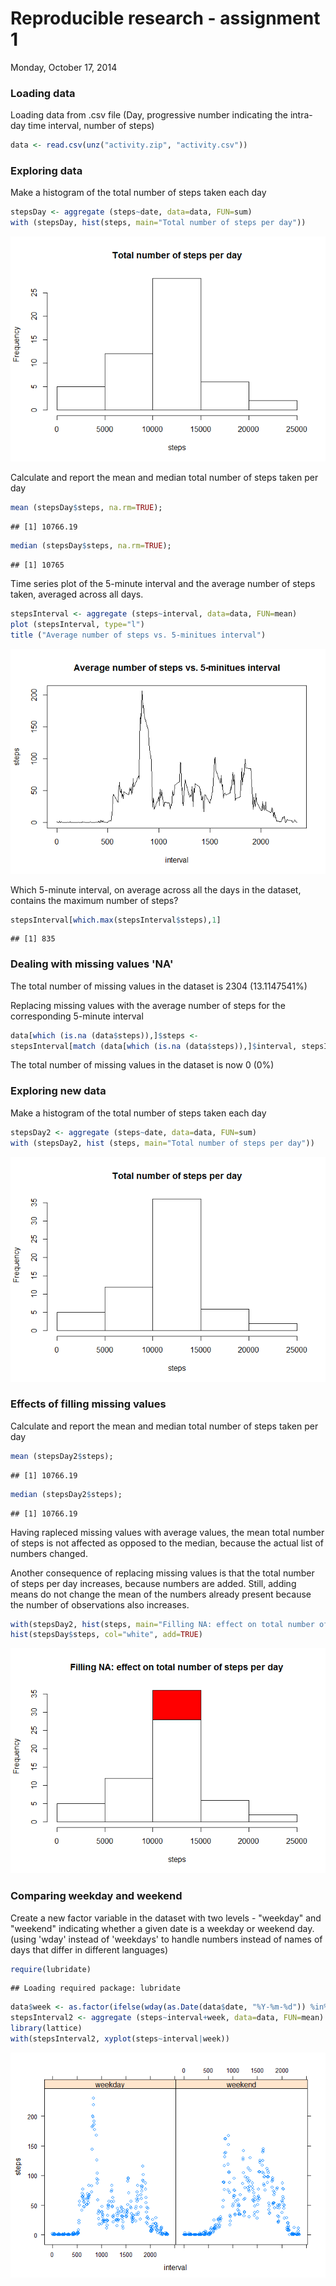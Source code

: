 # Reproducible research - assignment 1
Monday, October 17, 2014  

### Loading data
Loading data from .csv file
(Day, progressive number indicating the intra-day time interval, number of steps)

```r
data <- read.csv(unz("activity.zip", "activity.csv"))
```

### Exploring data
Make a histogram of the total number of steps taken each day

```r
stepsDay <- aggregate (steps~date, data=data, FUN=sum)
with (stepsDay, hist(steps, main="Total number of steps per day"))
```

![](./PA1_template_files/figure-html/unnamed-chunk-2-1.png) 

Calculate and report the mean and median total number of steps taken per day

```r
mean (stepsDay$steps, na.rm=TRUE);
```

```
## [1] 10766.19
```

```r
median (stepsDay$steps, na.rm=TRUE);
```

```
## [1] 10765
```

Time series plot of the 5-minute interval and the average number of steps taken, averaged across all days.

```r
stepsInterval <- aggregate (steps~interval, data=data, FUN=mean)
plot (stepsInterval, type="l")
title ("Average number of steps vs. 5-minitues interval")
```

![](./PA1_template_files/figure-html/unnamed-chunk-4-1.png) 

Which 5-minute interval, on average across all the days in the dataset, contains the maximum number of steps?

```r
stepsInterval[which.max(stepsInterval$steps),1]
```

```
## [1] 835
```

### Dealing with missing values 'NA'
The total number of missing values in the dataset is 2304
(13.1147541%)

Replacing missing values with the average number of steps for the corresponding 5-minute interval

```r
data[which (is.na (data$steps)),]$steps <- 
stepsInterval[match (data[which (is.na (data$steps)),]$interval, stepsInterval$interval),]$steps
```

The total number of missing values in the dataset is now 0
(0%)

### Exploring new data
Make a histogram of the total number of steps taken each day

```r
stepsDay2 <- aggregate (steps~date, data=data, FUN=sum)
with (stepsDay2, hist (steps, main="Total number of steps per day"))
```

![](./PA1_template_files/figure-html/unnamed-chunk-7-1.png) 


### Effects of filling missing values
Calculate and report the mean and median total number of steps taken per day

```r
mean (stepsDay2$steps);
```

```
## [1] 10766.19
```

```r
median (stepsDay2$steps);
```

```
## [1] 10766.19
```

Having rapleced missing values with average values,
the mean total number of steps is not affected
as opposed to the median, because the actual list of numbers changed.

Another consequence of replacing missing values is that the
total number of steps per day increases, because numbers are added.
Still, adding means do not change the mean of the numbers already present
because the number of observations also increases.


```r
with(stepsDay2, hist(steps, main="Filling NA: effect on total number of steps per day", col="red"))
hist(stepsDay$steps, col="white", add=TRUE)
```

![](./PA1_template_files/figure-html/unnamed-chunk-9-1.png) 

### Comparing weekday and weekend
Create a new factor variable in the dataset with two levels - "weekday" and "weekend" indicating whether a given date is a weekday or weekend day.
(using 'wday' instead of 'weekdays' to handle numbers instead of names of days that differ in different languages)

```r
require(lubridate)
```

```
## Loading required package: lubridate
```

```r
data$week <- as.factor(ifelse(wday(as.Date(data$date, "%Y-%m-%d")) %in% c(2:6), "weekday", "weekend"))
stepsInterval2 <- aggregate (steps~interval+week, data=data, FUN=mean)
library(lattice)
with(stepsInterval2, xyplot(steps~interval|week))
```

![](./PA1_template_files/figure-html/unnamed-chunk-10-1.png) 

